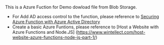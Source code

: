 This is a Azure Fuction for Demo dowload file from Blob Storage.

* For Add AD access control to the function, please reference to  [Securing Azure Function with Azure Active Directory](https://www.gauravoncloud.com/home/securing-azure-function-with-azure-active-directory)
* Create a basic Azure Funtions, please reference to [Host a Website with Azure Functions and Node.JS] (https://www.wintellect.com/host-website-azure-functions-node-js-part-1/)



